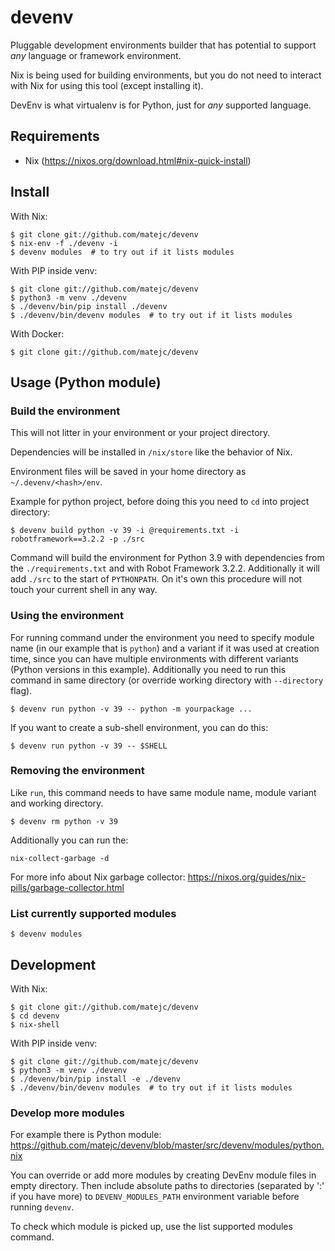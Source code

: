 # devenv

Pluggable development environments builder that has potential to support *any* language or framework environment.

Nix is being used for building environments, but you do not need to interact with Nix for using this tool (except installing it).

DevEnv is what virtualenv is for Python, just for *any* supported language.


## Requirements

- Nix (https://nixos.org/download.html#nix-quick-install)


## Install

With Nix:

```shell
$ git clone git://github.com/matejc/devenv
$ nix-env -f ./devenv -i
$ devenv modules  # to try out if it lists modules
```

With PIP inside venv:

```shell
$ git clone git://github.com/matejc/devenv
$ python3 -m venv ./devenv
$ ./devenv/bin/pip install ./devenv
$ ./devenv/bin/devenv modules  # to try out if it lists modules
```

With Docker:

```
$ git clone git://github.com/matejc/devenv

```


## Usage (Python module)

### Build the environment

This will not litter in your environment or your project directory.

Dependencies will be installed in `/nix/store` like the behavior of Nix.

Environment files will be saved in your home directory as `~/.devenv/<hash>/env`.

Example for python project, before doing this you need to `cd` into project directory:

```shell
$ devenv build python -v 39 -i @requirements.txt -i robotframework==3.2.2 -p ./src
```

Command will build the environment for Python 3.9 with dependencies from
the `./requirements.txt` and with Robot Framework 3.2.2. Additionally it will add
`./src` to the start of `PYTHONPATH`.
On it's own this procedure will not touch your current shell in any way.


### Using the environment

For running command under the environment you need to specify module name (in our example that is `python`)
and a variant if it was used at creation time, since you can have multiple environments
with different variants (Python versions in this example). Additionally you need
to run this command in same directory (or override working directory with `--directory` flag).

```shell
$ devenv run python -v 39 -- python -m yourpackage ...
```

If you want to create a sub-shell environment, you can do this:

```shell
$ devenv run python -v 39 -- $SHELL
```


### Removing the environment

Like `run`, this command needs to have same module name, module variant and working directory.

```shell
$ devenv rm python -v 39
```

Additionally you can run the:

```shell
nix-collect-garbage -d
```

For more info about Nix garbage collector: https://nixos.org/guides/nix-pills/garbage-collector.html


### List currently supported modules

```shell
$ devenv modules
```


## Development

With Nix:

```shell
$ git clone git://github.com/matejc/devenv
$ cd devenv
$ nix-shell
```

With PIP inside venv:

```shell
$ git clone git://github.com/matejc/devenv
$ python3 -m venv ./devenv
$ ./devenv/bin/pip install -e ./devenv
$ ./devenv/bin/devenv modules  # to try out if it lists modules
```


### Develop more modules

For example there is Python module:
https://github.com/matejc/devenv/blob/master/src/devenv/modules/python.nix

You can override or add more modules by creating DevEnv module files in empty directory.
Then include absolute paths to directories (separated by ':' if you have more)
to `DEVENV_MODULES_PATH` environment variable before running `devenv`.

To check which module is picked up, use the list supported modules command.
